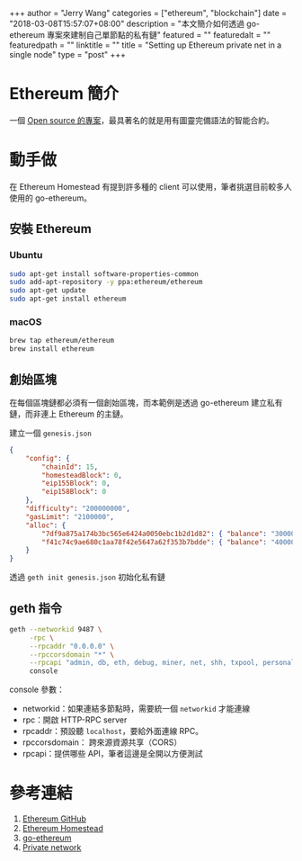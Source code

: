 +++
author = "Jerry Wang"
categories = ["ethereum", "blockchain"]
date = "2018-03-08T15:57:07+08:00"
description = "本文簡介如何透過 go-ethereum 專案來建制自己單節點的私有鏈"
featured = ""
featuredalt = ""
featuredpath = ""
linktitle = ""
title = "Setting up Ethereum private net in a single node"
type = "post"
+++

# Ethereum 簡介

一個 [Open source 的專案](https://github.com/ethereum/)，最具著名的就是用有圖靈完備語法的智能合約。

# 動手做

在 Ethereum Homestead 有提到許多種的 client 可以使用，筆者挑選目前較多人使用的 go-ethereum。

## 安裝 Ethereum

### Ubuntu

```bash
sudo apt-get install software-properties-common
sudo add-apt-repository -y ppa:ethereum/ethereum
sudo apt-get update
sudo apt-get install ethereum
```

### macOS

```bash
brew tap ethereum/ethereum
brew install ethereum
```

## 創始區塊

在每個區塊鏈都必須有一個創始區塊，而本範例是透過 go-ethereum 建立私有鏈，而非連上 Ethereum 的主鏈。

建立一個 `genesis.json`

```json
{
    "config": {
        "chainId": 15,
        "homesteadBlock": 0,
        "eip155Block": 0,
        "eip158Block": 0
    },
    "difficulty": "200000000",
    "gasLimit": "2100000",
    "alloc": {
        "7df9a875a174b3bc565e6424a0050ebc1b2d1d82": { "balance": "300000" },
        "f41c74c9ae680c1aa78f42e5647a62f353b7bdde": { "balance": "400000" }
    }
}
```

透過 `geth init genesis.json` 初始化私有鏈


## geth 指令

```bash
geth --networkid 9487 \
     -rpc \
     --rpcaddr "0.0.0.0" \
     --rpccorsdomain "*" \
     --rpcapi "admin, db, eth, debug, miner, net, shh, txpool, personal, web3" \
     console
```

console 參數：

* networkid：如果連結多節點時，需要統一個 `networkid` 才能連線
* rpc：開啟 HTTP-RPC server
* rpcaddr：預設聽 `localhost`，要給外面連線 RPC。
* rpccorsdomain： 跨來源資源共享（CORS）
* rpcapi：提供哪些 API，筆者這邊是全開以方便測試


# 參考連結

1. [Ethereum GitHub](https://github.com/ethereum/)
2. [Ethereum Homestead](http://www.ethdocs.org/en/latest/index.html)
3. [go-ethereum](https://github.com/ethereum/go-ethereum/)
4. [Private network](https://github.com/ethereum/go-ethereum/wiki/Private-network)